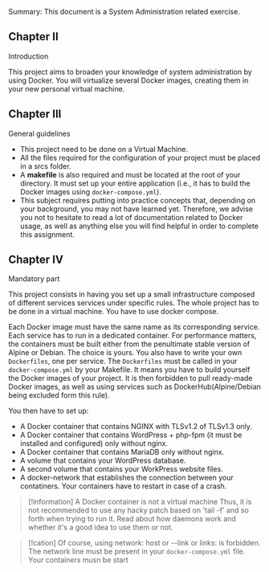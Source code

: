 Summary: This document is a System Administration related exercise.

## Chapter II
Introduction

This project aims to broaden your knowledge of system administration by using Docker.
You will virtualize several Docker images, creating them in your new personal virtual machine.

## Chapter III
General guidelines

- This project need to be done on a Virtual Machine.
- All the files required for the configuration of your project must be placed in a srcs folder.
- A **makefile** is also required and must be located at the root of your directory. It must set up your entire application (i.e., it has to build the Docker images using `docker-compose.yml`).
- This subject requires putting into practice concepts that, depending on your background, you may not have learned yet. Therefore, we advise you not to hesitate to read a lot of documentation related to Docker usage, as well as anything else you will find helpful in order to complete this assignment.

## Chapter IV
Mandatory part

This project consists in having you set up a small infrastructure composed of different services services under specific rules. The whole project has to be done in a virtual machine. You have to use docker compose.

Each Docker image must have the same name as its corresponding service.
Each service has to run in a dedicated container.
For performance matters, the containers must be built either from the penultimate stable version of Alpine or Debian. The choice is yours.
You also have to write your own `Dockerfiles`, one per service. The `Dockerfiles` must be called in your `docker-compose.yml` by your Makefile.
It means you have to build yourself the Docker images of your project. It is then forbidden to pull ready-made Docker images, as well as using services such as DockerHub(Alpine/Debian being excluded form this rule).

You then have to set up:
- A Docker container that contains NGINX with TLSv1.2 of TLSv1.3 only.
- A Docker container that contains WordPress + php-fpm (it must be installed and configured) only without nginx.
- A Docker container that contains MariaDB only without nginx.
- A volume that contains your WordPress database.
- A second volume that contains your WorkPress website files.
- A docker-network that establishes the connection between your contatiners.
Your containers have to restart in case of a crash.
> [!information]
> A Docker container is not a virtual machine Thus, it is not recommended to use any hacky patch based on 'tail -f' and so forth when trying to run it. Read about how daemons work and whether it's a good idea to use them or not.

> [!cation]
> Of course, using network: host or --link or links: is forbidden.
> The network line must be present in your `docker-compose.yml` file. Your containers musn be start
> 

